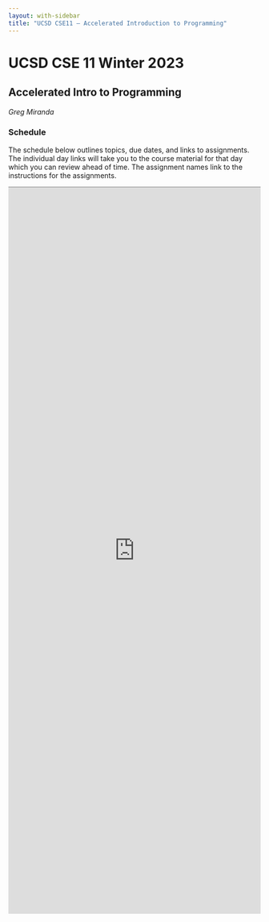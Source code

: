 ```yaml
---
layout: with-sidebar
title: "UCSD CSE11 – Accelerated Introduction to Programming"
---
```


# UCSD CSE 11 Winter 2023
## Accelerated Intro to Programming

_Greg Miranda_

<a id="b:disc"></a>
<h3>Schedule</h3>

The schedule below outlines topics, due dates, and links to assignments. The
individual day links will take you to the course material for that day which you
can review ahead of time. The assignment names link to the instructions for the
assignments.

<iframe style="border: none; border-top: 1px solid grey; border-spacing: 2px" src="https://docs.google.com/spreadsheets/d/e/2PACX-1vRmDRXw-bIIDMOEB8-r0OdJJKkHnuKLXNHf41HWXmPqSt736yjfExH7X-5baPVMhHYOvHzFmexf-50c/pubhtml?widget=true&amp;headers=false" width="100%" height="1450px"></iframe>
